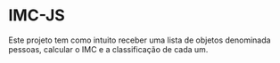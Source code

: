# IMC-JS

Este projeto tem como intuito receber uma lista de objetos denominada pessoas, calcular o IMC  e a classificação de cada um.